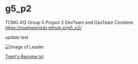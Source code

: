 # g5_p2
TCMG 412 Group 5 Project 2
DevTeam and OpsTeam Combine
https://noahwoinicki.github.io/g5_p2/

update test

![Image of Leader](https://github.com/noahwoinicki/g5_p2/blob/master/leader.JPG?raw=true)


[Trent's Resume txt](Trent's-Resume.txt)

